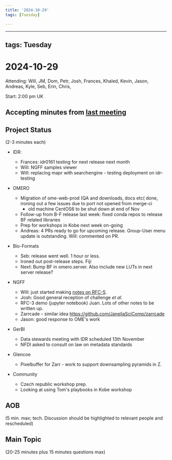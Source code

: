 ```yaml
---
title: '2024-10-29'
tags: [Tuesday]

---
```


---
tags: Tuesday
---

# 2024-10-29

Attending: Will, JM, Dom, Petr, Josh, Frances, Khaled, Kevin, Jason, Andreas, Kyle, Seb, Erin, Chris, 

Start: 2:00 pm UK

## Accepting minutes from [last meeting](https://hackmd.io/team/ome?nav=overview)

## Project Status

(2-3 minutes each)

- IDR:
    - Frances: idr0161 testing for next release next month
    - Will: NGFF samples viewer
    - Will: replacing mapr with searchengine - testing deployment on idr-testing

- OMERO
  - Migration of ome-web-prod (QA and downloads, docs etc( done, ironing out a few issues due to port not opened from merge-ci
      - old machine CentOS6 to be shut down at end of Nov
  - Follow-up from B-F release last week: fixed conda repos to release BF related libraries
  - Prep for workshops in Kobe next week on-going
  - Andreas: 4 PRs ready to go for upcoming release. Group-User menu update is outstanding. Will: commented on PR.

- Bio-Formats
    - Seb: release went well. 1 hour or less.
    - Ironed out post-release steps. Fiji
    - Next: Bump BF in omero.server. Also include new LUTs in next server release?

- NGFF
    - Will: just started making [notes on RFC-5](https://docs.google.com/document/d/12twRs-ooWBthDHlVagpi8d5gYDKF5mDHAjwlOAj2zxA/edit).
    - Josh: Good general reception of challenge *et al.* 
    - RFC-3 demo (jupyter notebook) Juan. Lots of other notes to be written up.
    - Zarrcade - similar idea https://github.com/JaneliaSciComp/zarrcade 
    - Jason: good response to OME's work

- GerBI
    - Data stewards meeting with IDR scheduled 13th November
    - NFDI asked to consult on law on metadata standards

- Glencoe
    - Pixelbuffer for Zarr - work to support downsampling pyramids in Z.

- Community
    - Czech republic workshop prep.
    - Looking at using Tom's playbooks in Kobe workshop

## AOB

(5 min. max; tech. Discussion should be highlighted to relevant people and rescheduled)

## Main Topic

(20-25 minutes plus 15 minutes questions max)
